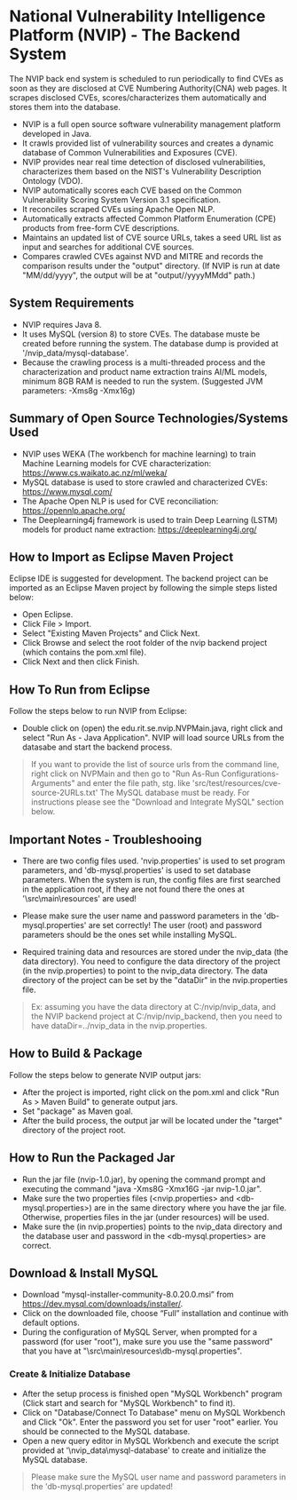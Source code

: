 
# National Vulnerability Intelligence Platform (NVIP) - The Backend System
The NVIP back end system is scheduled to run periodically to find CVEs as soon as they are disclosed at CVE Numbering Authority(CNA) web pages. 
It scrapes disclosed CVEs, scores/characterizes them automatically and stores them into the database.

* NVIP is a full open source software vulnerability management platform developed in Java.
* It crawls provided list of vulnerability sources and creates a dynamic database of Common Vulnerabilities and Exposures (CVE). 
* NVIP provides near real time detection of disclosed vulnerabilities, characterizes them based on the NIST's Vulnerability Description Ontology (VDO). 
* NVIP automatically scores each CVE based on the Common Vulnerability Scoring System Version 3.1 specification.
* It reconciles scraped CVEs using Apache Open NLP. 
* Automatically extracts affected Common Platform Enumeration (CPE) products from free-form CVE descriptions.
* Maintains an updated list of CVE source URLs, takes a seed URL list as input and searches for additional CVE sources. 
* Compares crawled CVEs against NVD and MITRE and records the comparison results under the "output" directory. 
(If NVIP is run at date "MM/dd/yyyy", the output will be at "output//yyyyMMdd" path.) 

## System Requirements
* NVIP requires Java 8.
* It uses MySQL (version 8) to store CVEs. The database muste be created before running the system. The database dump is provided at '/nvip_data/mysql-database'. 
* Because the crawling process is a multi-threaded process and the characterization and product name extraction trains AI/ML models, minimum 8GB RAM is needed to run the system.
(Suggested JVM parameters: -Xms8g -Xmx16g) 

## Summary of Open Source Technologies/Systems Used
* NVIP uses WEKA (The workbench for machine learning) to train Machine Learning models for CVE characterization: https://www.cs.waikato.ac.nz/ml/weka/
* MySQL database is used to store crawled and characterized CVEs: https://www.mysql.com/
* The Apache Open NLP is used for CVE reconciliation: https://opennlp.apache.org/ 
* The Deeplearning4j framework is used to train Deep Learning (LSTM) models for product name extraction: https://deeplearning4j.org/

## How to Import as Eclipse Maven Project
Eclipse IDE is suggested for development.
The backend project can be imported as an Eclipse Maven project by following the simple steps listed below:

* Open Eclipse.
* Click File > Import.
* Select "Existing Maven Projects" and Click Next.
* Click Browse and select the root folder of the nvip backend project (which contains the pom.xml file).
* Click Next and then click Finish. 

## How To Run from Eclipse
Follow the steps below to run NVIP from Eclipse:

* Double click on (open) the edu.rit.se.nvip.NVPMain.java, right click and select "Run As - Java Application". NVIP will load source URLs from the datasabe and start the backend process.
>If you want to provide the list of source urls from the command line, right click on NVPMain and then go to "Run As-Run Configurations-Arguments" and enter the file path, stg. like 'src/test/resources/cve-source-2URLs.txt'
>The MySQL database must be ready. For instructions please see the "Download and Integrate MySQL" section below.

## Important Notes - Troubleshooing
- There are two config files used. 'nvip.properties' is used to set program parameters, and 'db-mysql.properties' is used to set database parameters. 
When the system is run, the config files are first searched in the application root, if they are not found there the ones at '\src\main\resources' are used!

- Please make sure the user name and password parameters in the 'db-mysql.properties' are set correctly! The user (root) and password parameters should be the ones set while installing MySQL.   

- Required training data and resources are stored under the nvip_data (the data directory). You need to configure the data directory of the project (in the nvip.properties) to point to the nvip_data directory. 
The data directory of the project can be set by the "dataDir" in the nvip.properties file.

> Ex: assuming you have the data directory at C:/nvip/nvip_data, and the NVIP backend project at C:/nvip/nvip_backend, then you need to have dataDir=../nvip_data in the nvip.properties.

## How to Build & Package
Follow the steps below to generate NVIP output jars:

* After the project is imported, right click on the pom.xml and click "Run As > Maven Build" to generate output jars. 
* Set "package" as Maven goal.
* After the build process, the output jar will be located under the "target" directory of the project root.

## How to Run the Packaged Jar
* Run the jar file (nvip-1.0.jar), by opening the command prompt and executing the command "java -Xms8G -Xmx16G -jar nvip-1.0.jar".
* Make sure the two properties files (<nvip.properties> and <db-mysql.properties>) are in the same directory where you have the jar file. Otherwise, properties files in the jar (under resources) will be used.
* Make sure the <dataDir> (in nvip.properties) points to the nvip_data directory and the database user and password in the <db-mysql.properties> are correct.


## Download & Install MySQL
* Download “mysql-installer-community-8.0.20.0.msi” from  https://dev.mysql.com/downloads/installer/.
* Click on the downloaded file, choose “Full” installation and continue with default options.
* During the configuration of MySQL Server, when prompted for a password (for user "root"), make sure you use the "same password" that you have at "\src\main\resources\db-mysql.properties". 

### Create & Initialize Database
* After the setup process is finished open "MySQL Workbench" program (Click start and search for "MySQL Workbench" to find it).
* Click on "Database/Connect To Database" menu on MySQL Workbench and Click "Ok". Enter the password you set for user "root" earlier. You should be connected to the MySQL database.
* Open a new query editor in MySQL Workbench and execute the script provided at '\nvip_data\mysql-database\' to create and initialize the MySQL database.
> Please make sure the MySQL user name and password parameters in the 'db-mysql.properties' are updated! 